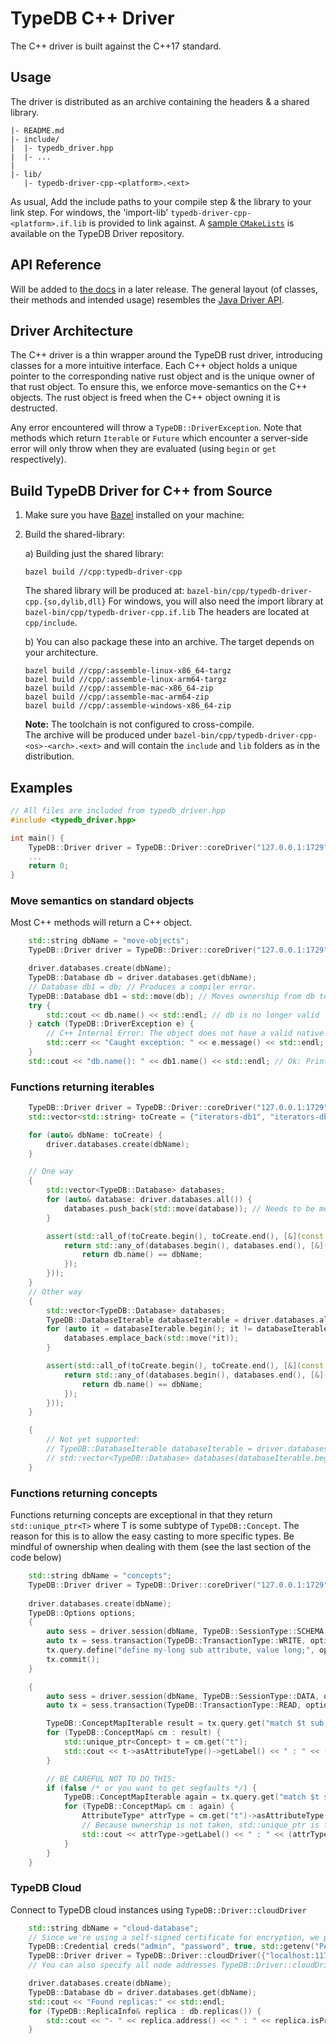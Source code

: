 # TypeDB C++ Driver
The C++ driver is built against the C++17 standard.

## Usage
The driver is distributed as an archive containing the headers & a shared library.
```
|- README.md
|- include/
|  |- typedb_driver.hpp
|  |- ...
|
|- lib/
   |- typedb-driver-cpp-<platform>.<ext>
```

As usual, Add the include paths to your compile step & the library to your link step. For windows, the 'import-lib' `typedb-driver-cpp-<platform>.if.lib` is provided to link against.
A [sample `CMakeLists`](https://github.com/vaticle/typedb-driver/blob/master/cpp/test/assembly/CMakeLists.txt) is available on the TypeDB Driver repository.

## API Reference
Will be added to [the docs](https://typedb.com/docs/drivers/overview) in a later release. The general layout (of classes, their methods and intended usage) resembles the [Java Driver API](https://typedb.com/docs/clients/java-driver/api-reference).

## Driver Architecture
The C++ driver is a thin wrapper around the TypeDB rust driver, introducing classes for a more intuitive interface. Each C++ object holds a unique pointer to the corresponding native rust object and is the unique owner of that rust object. To ensure this, we enforce move-semantics on the C++ objects. The rust object is freed when the C++ object owning it is destructed.

Any error encountered will throw a `TypeDB::DriverException`. Note that methods which return `Iterable` or `Future` which encounter a server-side error will only throw when they are evaluated (using `begin` or `get` respectively).


## Build TypeDB Driver for C++ from Source

1. Make sure you have [Bazel](https://docs.bazel.build/versions/master/install.html) installed on your machine:
2. Build the shared-library:

   a) Building just the shared library:
   ```
   bazel build //cpp:typedb-driver-cpp
   ```
   The shared library will be produced at: `bazel-bin/cpp/typedb-driver-cpp.{so,dylib,dll}`
   For windows, you will also need the import library at `bazel-bin/cpp/typedb-driver-cpp.if.lib`
   The headers are located at `cpp/include`.

   b) You can also package these into an archive. The target depends on your architecture.
   ```
   bazel build //cpp/:assemble-linux-x86_64-targz
   bazel build //cpp/:assemble-linux-arm64-targz
   bazel build //cpp/:assemble-mac-x86_64-zip
   bazel build //cpp/:assemble-mac-arm64-zip
   bazel build //cpp/:assemble-windows-x86_64-zip
   ```
   **Note:** The toolchain is not configured to cross-compile.   
   The archive will be produced under `bazel-bin/cpp/typedb-driver-cpp-<os>-<arch>.<ext>` and will contain the `include` and `lib` folders as in the distribution.


## Examples
```cpp
// All files are included from typedb_driver.hpp
#include <typedb_driver.hpp>

int main() {
    TypeDB::Driver driver = TypeDB::Driver::coreDriver("127.0.0.1:1729");
    ...
    return 0;
}
```


### Move semantics on standard objects
Most C++ methods will return a C++ object.
```cpp
    std::string dbName = "move-objects";
    TypeDB::Driver driver = TypeDB::Driver::coreDriver("127.0.0.1:1729");

    driver.databases.create(dbName); 
    TypeDB::Database db = driver.databases.get(dbName);
    // Database db1 = db; // Produces a compiler error.
    TypeDB::Database db1 = std::move(db); // Moves ownership from db to db1.
    try {
        std::cout << db.name() << std::endl; // db is no longer valid
    } catch (TypeDB::DriverException e) {
        // C++ Internal Error: The object does not have a valid native handle. It may have been:  uninitialised, moved or disposed
        std::cerr << "Caught exception: " << e.message() << std::endl;
    }
    std::cout << "db.name(): " << db1.name() << std::endl; // Ok: Prints 'move-objects'


```

### Functions returning iterables
```cpp
    TypeDB::Driver driver = TypeDB::Driver::coreDriver("127.0.0.1:1729");
    std::vector<std::string> toCreate = {"iterators-db1", "iterators-db2" };

    for (auto& dbName: toCreate) {
        driver.databases.create(dbName); 
    }

    // One way
    {
        std::vector<TypeDB::Database> databases;
        for (auto& database: driver.databases.all()) {
            databases.push_back(std::move(database)); // Needs to be moved
        }

        assert(std::all_of(toCreate.begin(), toCreate.end(), [&](const std::string& dbName) {
            return std::any_of(databases.begin(), databases.end(), [&](const TypeDB::Database& db){
                return db.name() == dbName;
            });
        }));
    }
    // Other way
    {
        std::vector<TypeDB::Database> databases;
        TypeDB::DatabaseIterable databaseIterable = driver.databases.all();
        for (auto it = databaseIterable.begin(); it != databaseIterable.end(); ++it) { // it++ is deleted. Use ++it
            databases.emplace_back(std::move(*it)); 
        }

        assert(std::all_of(toCreate.begin(), toCreate.end(), [&](const std::string& dbName) {
            return std::any_of(databases.begin(), databases.end(), [&](const TypeDB::Database& db){
                return db.name() == dbName;
            });
        }));
    }

    {
        // Not yet supported:
        // TypeDB::DatabaseIterable databaseIterable = driver.databases.all();
        // std::vector<TypeDB::Database> databases(databaseIterable.begin(), databaseIterable.end());
    }
```

### Functions returning concepts
Functions returning concepts are exceptional in that they return `std::unique_ptr<T>` where T is some subtype of `TypeDB::Concept`. The reason for this is to allow the easy casting to more specific types. Be mindful of ownership when dealing with them (see the last section of the code below)
```cpp
    std::string dbName = "concepts";
    TypeDB::Driver driver = TypeDB::Driver::coreDriver("127.0.0.1:1729");
    
    driver.databases.create(dbName);
    TypeDB::Options options;
    {
        auto sess = driver.session(dbName, TypeDB::SessionType::SCHEMA, options);
        auto tx = sess.transaction(TypeDB::TransactionType::WRITE, options);
        tx.query.define("define my-long sub attribute, value long;", options).get();  // Wait evaluates the future
        tx.commit();
    }

    {
        auto sess = driver.session(dbName, TypeDB::SessionType::DATA, options);
        auto tx = sess.transaction(TypeDB::TransactionType::READ, options);

        TypeDB::ConceptMapIterable result = tx.query.get("match $t sub! attribute; get;", options);
        for (TypeDB::ConceptMap& cm : result) {
            std::unique_ptr<Concept> t = cm.get("t");
            std::cout << t->asAttributeType()->getLabel() << " : " << (t->asAttributeType()->getValueType() == TypeDB::ValueType::LONG) << std::endl;
        }

        // BE CAREFUL NOT TO DO THIS:
        if (false /* or you want to get segfaults */) {
            TypeDB::ConceptMapIterable again = tx.query.get("match $t sub! attribute; get;", options);
            for (TypeDB::ConceptMap& cm : again) {
                AttributeType* attrType = cm.get("t")->asAttributeType(); 
                // Because ownership is not taken, std::unique_ptr is freed immediately, leaving attrType dangling.
                std::cout << attrType->getLabel() << " : " << (attrType->getValueType() == TypeDB::ValueType::LONG) << std::endl;
            }
        }
    }
```

### TypeDB Cloud 
Connect to TypeDB cloud instances using `TypeDB::Driver::cloudDriver`
```cpp
    std::string dbName = "cloud-database";
    // Since we're using a self-signed certificate for encryption, we pass the path to the root-ca through an environment variable
    TypeDB::Credential creds("admin", "password", true, std::getenv("PATH_TO_ROOT_CA"));
    TypeDB::Driver driver = TypeDB::Driver::cloudDriver({"localhost:11729"}, creds);
    // You can also specify all node addresses TypeDB::Driver::cloudDriver({"localhost:11729, localhost:21729, localhost:31729"}, creds);

    driver.databases.create(dbName);
    TypeDB::Database db = driver.databases.get(dbName);
    std::cout << "Found replicas:" << std::endl;
    for (TypeDB::ReplicaInfo& replica : db.replicas()) {
        std::cout << "- " << replica.address() << " : " << replica.isPrimary() << std::endl;
    }
```
